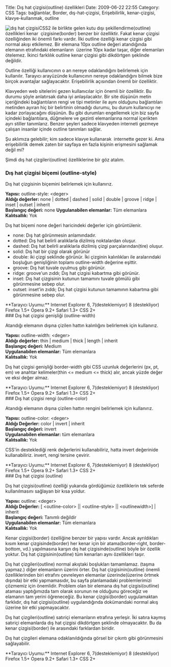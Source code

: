 Title: Dış hat çizgisi(outline) özellikleri
Date: 2009-06-22 22:55
Category: CSS
Tags: bağlantılar, Border, dış-hat-çizgisi, Erişebilirlik, kenar-çizgisi, klavye-kullanmak, outline

![dış hat çizgisi][]CSS2 ile birlikte gelen kutu dışı
şekillendirme(outline) özellikleri kenar  çizgisine(border) benzer bir
özelliktir. Fakat kenar çizgisi özelliğinden iki önemli farkı vardır.
İlki outline özelliği kenar çizgisi gibi normal akışı etkilemez. Bir
elemana 10px outline değeri atandığında elemanın etrafındaki
elemanların  üzerine 10px kadar taşar, diğer elemanları ötelemez. İkinci
farklılık outline kenar çizgisi gibi dikdörtgen şeklinde değildir.  

Outline özelliği kullanıcının o an nereye odaklandığını belirlemek için
kullanılır. Tarayıcı arayüzünde kullanıcının nereye odaklandığını bilmek
bize birçok avantajlar sağlayacaktır. Erişebilirlik açısından önemli bir
özelliktir. 

Klavyeden web sitelerini gezen kullanıcılar için önemli bir özelliktir.
Bu durumu şöyle anlatırsak daha iyi anlaşılacaktır. Bir site düşünün
metin içeriğindeki bağlantıların rengi ve tipi metinler ile aynı
olduğunu bağlantıları metinden ayıran hiç bir belirtinin olmadığı
durumu, bu durum kullanıcıyı ne kadar zorlayacağını düşünün. Bu gibi
durumları engellemek için biz sayfa içindeki bağlantılara, düğmelere ve
gezinti elemanlarına normal içerikten ayrı stiller tanımlarız. Benzer
şeyleri sadece klavyeden interneti gezmeye çalışan insanlar içinde
outline tanımları sağlar.

Şu aklımıza gelebilir; kim sadece klavye kullanarak  internette gezer
ki. Ama erişebilirlik demek zaten bir sayfaya en fazla kişinin
erişmesini sağlamak değil mi?

Şimdi dış hat çizgileri(outline) özelliklerine bir göz atalım.

### Dış hat çizgisi biçemi (outline-style)

Dış hat çizgisinin biçemini belirlemek için kullanırız.

**Yapısı:** outline-style: \<deger\>  
**Aldığı değerler:** none | dotted | dashed | solid | double | groove |
ridge | inset | outset | inherit  
**Başlangıç değeri:** none **Uygulanabilen elemanlar:** Tüm elemanlara
**Kalıtsallık:** Yok

Dış hat biçemi none değeri haricindeki değerler için görüntülenir.

-   none: Dış hat görünmesin anlamındadır.
-   dotted: Dış hat belirli aralıklarla dizilmiş noktalardan oluşur.
-   dashed: Dış hat belirli aralıklarla dizilmiş çizgi
    parçalarından(tire) oluşur.
-   solid: Dış hat bir çizgi olarak görünür
-   double: iki çizgi seklinde görünür. İki çizginin kalınlıkları ile
    aralarındaki boşluğun genişliğinin toplamı outline-width değerine
    eşittir.
-   groove: Dış hat tuvale oyulmuş gibi görünür.
-   ridge: groove'un zıddı; Dış hat çizgisi kabartma gibi görünür.
-   inset: Dış hat çizgisinin kutunun tamamını tuvale gömülü gibi
    görünmesine sebep olur.
-   outset: inset'in zıddı; Dış hat çizgisi kutunun tamamının kabartma
    gibi görünmesine sebep olur.

<div class="tarayiciuyum">
**Tarayıcı Uyumu:**  
Internet Explorer 6, 7(desteklemiyor) 8 (destekliyor)  
Firefox 1.5+  
Opera 9.2+  
Safari 1.3+  
CSS 2+

</div>
### Dış hat çizgisi genişliği (outline-width)

Atandığı elemanın dışına çizilen hattın kalınlığını belirlemek için
kullanırız.

**Yapısı:** outline-width: \<deger\>  
**Aldığı değerler:** thin | medium | thick | length | inherit  
**Başlangıç değeri:** Medium  
**Uygulanabilen elemanlar:** Tüm elemanlara  
**Kalıtsallık:** Yok

Dış hat çizgisi genişliği border-width gibi CSS uzunluk değerlerini (px,
pt, em) ve anahtar kelimeler(thin \<= medium \<= thick) alır, ancak
yüzde değer ve eksi değer almaz.

<div class="tarayiciuyum">
**Tarayıcı Uyumu:**  
Internet Explorer 6, 7(desteklemiyor) 8 (destekliyor)  
Firefox 1.5+  
Opera 9.2+  
Safari 1.3+  
CSS 2+

</div>
### Dış hat çizgisi rengi (outline-color)

Atandığı elemanın dışına çizilen hattın rengini belirlemek için
kullanırız.

**Yapısı:** outline-color: \<deger\>  
**Aldığı Değerler:** color | invert | inherit  
**Başlangıç değeri:** invert  
**Uygulanabilen elemanlar:** tüm elemanlara  
**Kalıtsallık:** Yok

CSS'in desteklediği renk değerlerini kullanabiliriz, hatta invert
değerinide kullanabiliriz. invert, rengi tersine çevirir.

<div class="tarayiciuyum">
**Tarayıcı Uyumu:**  
Internet Explorer 6, 7(desteklemiyor) 8 (destekliyor)  
Firefox 1.5+  
Opera 9.2+  
Safari 1.3+  
CSS 2+

</div>
### Dış hat çizgisi (outline)

Dış hat çizgisi(outline) özelliği yukarıda gördüğümüz özelliklerin tek
seferde kullanılmasını sağlayan bir kısa yoldur.

**Yapısı:** outline: \<deger\>  
**Aldığı Değerler:** [ \<outline-color\> || \<outline-style\> ||
\<outlinewidth\>] | inherit  
**Başlangıç değeri:** Tanımlı değildir  
**Uygulanabilen elemanlar:** Tüm elemanlara  
**Kalıtsallık:** Yok

Kenar çizgisi(border) özelliğine benzer bir yapısı vardır. Ancak
ayrıldıkları kısım kenar çizgisinde(border) her kenar için bir
atama(border-right, border-bottom, vd.) yapılmasına karşın dış hat
çizgisinde(outline) böyle bir özellik yoktur. Dış hat
çizgisinin(outline) tüm kenarları aynı özellikleri taşır.

Dış hat çizgileri(outline) normal akıştaki boşlukları tamamlamaz. (taşma
yapmaz.) diğer elemanların üzerini örter. Dış hat çizgisinin(outline)
önemli özelliklerinden biri etrafını çevreleyen elemanlar
üzerinde(üzerine örtmek dışında) bir etki yapmamasıdır, bu sayfa
planlamadaki problemlerimizi çözmemiz için önemlidir. Problem olan bir
elemana dış hat çizgisi(outline) ataması yaptığımızda tam olarak sorunun
ne olduğunu göreceğiz ve elamanın tam yerini öğreneceğiz. Bu kenar
çizgisi(border) uygulamaktan farklıdır, dış hat çizgisi(outline)
uygulandığında dokümandaki normal akış üzerine bir etki yapmayacaktır.

Dış hat çizgileri(outline) satıriçi elemanların etrafına yerleşir. İki
satıra kaymış satıriçi elemanlarda dış hat çizgisi dikdörtgen şeklinde
olmayacaktır. Bu da kenar çizgisi(border) ile arasındaki farklardan
biridir.

Dış hat çizgileri elemana odaklanıldığında görsel bir çıkıntı gibi
görünmesini sağlayabilir.

<div class="tarayiciuyum">
**Tarayıcı Uyumu:**  
Internet Explorer 6, 7(desteklemiyor) 8 (destekliyor)  
Firefox 1.5+  
Opera 9.2+  
Safari 1.3+  
CSS 2+

</div>
</p>

  [dış hat çizgisi]: http://www.fatihhayrioglu.com/wp-content/dis_hat_cizgidi.gif
    "dış hat çizgisi"
